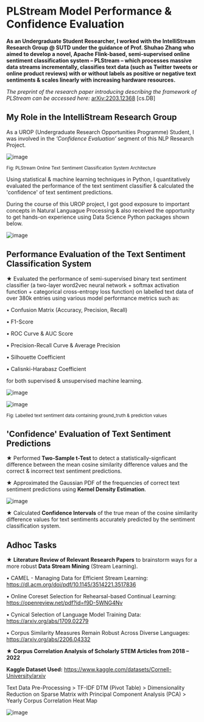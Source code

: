 # PLStream Model Performance & Confidence Evaluation

**As an Undergraduate Student Researcher, I worked with the IntelliStream Research Group @ SUTD under the guidance of Prof. Shuhao Zhang who aimed to develop a novel, Apache Flink-based, semi-supervised online sentiment classification system – PLStream – which processes massive data streams incrementally, classifies text data (such as Twitter tweets or online product reviews) with or without labels as positive or negative text sentiments & scales linearly with increasing hardware resources.**

_The preprint of the research paper introducing describing the framework of PLStream can be accessed here:_ [arXiv:2203.12368](https://arxiv.org/abs/2203.12368) [cs.DB]

## My Role in the IntelliStream Research Group

As a UROP (Undergraduate Research Opportunities Programme) Student, I was involved in the _‘Confidence Evaluation’_ segment of this NLP Research Project.

![image](https://github.com/adharshasam/SentiStream/assets/64684527/2a65514e-c47a-4d6a-8a19-c786ca7318d8)

<sub>Fig: PLStream Online Text Sentiment Classification System Architecture</sub>

Using statistical & machine learning techniques in Python, I quantitatively evaluated the performance of the text sentiment classifier & calculated the 'confidence' of text sentiment predictions. 

During the course of this UROP project, I got good exposure to important concepts in Natural Languague Processing & also received the opportunity to get hands-on experience using Data Science Python packages shown below.

![image](https://github.com/adharshasam/SentiStream/assets/64684527/a12dcc69-e71e-4bea-929f-6d21565d1c75)


## Performance Evaluation of the Text Sentiment Classification System

★ Evaluated the performance of semi-supervised binary text sentiment classifier (a two-layer word2vec neural network + softmax activation function + categorical cross-entropy loss function) on labelled text data of over 380k entries using various model performance metrics such as: 

• Confusion Matrix (Accuracy, Precision, Recall)

• F1-Score   

• ROC Curve & AUC Score

• Precision-Recall Curve & Average Precision

• Silhouette Coefficient

• Calisnki-Harabasz Coefficient

for both supervised & unsupervised machine learning.

![image](https://github.com/adharshasam/SentiStream/assets/64684527/64c1c00b-37a6-4758-bed8-9d6340aea68c)


![image](https://github.com/adharshasam/SentiStream/assets/64684527/cb60debc-a8b2-4d0c-b349-778314a90a2b)

<sub>Fig: Labelled text sentiment data containing ground_truth & prediction values</sub>


## 'Confidence' Evaluation of Text Sentiment Predictions

★ Performed **Two-Sample t-Test** to detect a statistically-signficant difference between the mean cosine similarity difference values and the correct & incorrect text sentiment predictions.

★ Approximated the Gaussian PDF of the frequencies of correct text sentiment predictions using **Kernel Density Estimation**.

![image](https://github.com/adharshasam/SentiStream/assets/64684527/1e952392-4390-4c16-9f4a-f365b065bf22)

★ Calculated **Confidence Intervals** of the true mean of the cosine similarity difference values for text sentiments accurately predicted by the sentiment classification system.


## Adhoc Tasks

★ **Literature Review of Relevant Research Papers** to brainstorm ways for a more robust **Data Stream Mining** (Stream Learning). 

• CAMEL - Managing Data for Efficient Stream Learning: https://dl.acm.org/doi/pdf/10.1145/3514221.3517836

• Online Coreset Selection for Rehearsal-based Continual Learning: https://openreview.net/pdf?id=f9D-5WNG4Nv

• Cynical Selection of Language Model Training Data: https://arxiv.org/abs/1709.02279

• Corpus Similarity Measures Remain Robust Across Diverse Languages: https://arxiv.org/abs/2206.04332


★ **Corpus Correlation Analysis of Scholarly STEM Articles from 2018 – 2022**

**Kaggle Dataset Used:** https://www.kaggle.com/datasets/Cornell-University/arxiv

Text Data Pre-Processing > TF-IDF DTM (Pivot Table) > Dimensionality Reduction on Sparse Matrix with Principal Component Analysis (PCA) > Yearly Corpus Correlation Heat Map

![image](https://github.com/adharshasam/SentiStream/assets/64684527/cd6fb63e-6b15-49ae-af58-00032b4a4b0b)
